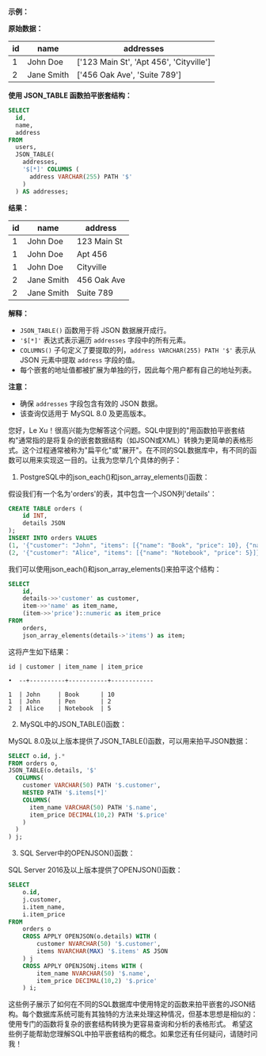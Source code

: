 **示例：**

**原始数据：**

| id | name | addresses |
|---|---|---|
| 1 | John Doe | ['123 Main St', 'Apt 456', 'Cityville'] |
| 2 | Jane Smith | ['456 Oak Ave', 'Suite 789'] |

**使用 JSON_TABLE 函数拍平嵌套结构：**

```sql
SELECT
  id,
  name,
  address
FROM
  users,
  JSON_TABLE(
    addresses,
    '$[*]' COLUMNS (
      address VARCHAR(255) PATH '$'
    )
  ) AS addresses;
```

**结果：**

| id | name | address |
|---|---|---|
| 1 | John Doe | 123 Main St |
| 1 | John Doe | Apt 456 |
| 1 | John Doe | Cityville |
| 2 | Jane Smith | 456 Oak Ave |
| 2 | Jane Smith | Suite 789 |

**解释：**

* `JSON_TABLE()` 函数用于将 JSON 数据展开成行。
* `'$[*]'` 表达式表示遍历 `addresses` 字段中的所有元素。
* `COLUMNS()` 子句定义了要提取的列，`address VARCHAR(255) PATH '$'` 表示从 JSON 元素中提取 `address` 字段的值。
* 每个嵌套的地址值都被扩展为单独的行，因此每个用户都有自己的地址列表。

**注意：**

* 确保 `addresses` 字段包含有效的 JSON 数据。
* 该查询仅适用于 MySQL 8.0 及更高版本。


您好，Le Xu！很高兴能为您解答这个问题。SQL中提到的"用函数拍平嵌套结构"通常指的是将复杂的嵌套数据结构（如JSON或XML）转换为更简单的表格形式。这个过程通常被称为"扁平化"或"展开"。在不同的SQL数据库中，有不同的函数可以用来实现这一目的。让我为您举几个具体的例子：

1.  PostgreSQL中的json_each()和json_array_elements()函数：

假设我们有一个名为'orders'的表，其中包含一个JSON列'details'：
```sql
CREATE TABLE orders (
    id INT,
    details JSON
);
INSERT INTO orders VALUES
(1, '{"customer": "John", "items": [{"name": "Book", "price": 10}, {"name": "Pen", "price": 2}]}'),
(2, '{"customer": "Alice", "items": [{"name": "Notebook", "price": 5}]}');
```
我们可以使用json_each()和json_array_elements()来拍平这个结构：
```sql
SELECT 
    id,
    details->>'customer' as customer,
    item->>'name' as item_name,
    (item->>'price')::numeric as item_price
FROM 
    orders,
    json_array_elements(details->'items') as item;
```
这将产生如下结果：
```
id | customer | item_name | item_price

•  --+----------+-----------+------------

1  | John     | Book      | 10
1  | John     | Pen       | 2
2  | Alice    | Notebook  | 5
```

2.  MySQL中的JSON_TABLE()函数：

MySQL 8.0及以上版本提供了JSON_TABLE()函数，可以用来拍平JSON数据：
```sql
SELECT o.id, j.*
FROM orders o,
JSON_TABLE(o.details, '$'
  COLUMNS(
    customer VARCHAR(50) PATH '$.customer',
    NESTED PATH '$.items[*]'
    COLUMNS(
      item_name VARCHAR(50) PATH '$.name',
      item_price DECIMAL(10,2) PATH '$.price'
    )
  )
) j;
```

3.  SQL Server中的OPENJSON()函数：

SQL Server 2016及以上版本提供了OPENJSON()函数：
```sql
SELECT 
    o.id,
    j.customer,
    i.item_name,
    i.item_price
FROM 
    orders o
    CROSS APPLY OPENJSON(o.details) WITH (
        customer NVARCHAR(50) '$.customer',
        items NVARCHAR(MAX) '$.items' AS JSON
    ) j
    CROSS APPLY OPENJSONj.items WITH (
        item_name NVARCHAR(50) '$.name',
        item_price DECIMAL(10,2) '$.price'
    ) i;
```
这些例子展示了如何在不同的SQL数据库中使用特定的函数来拍平嵌套的JSON结构。每个数据库系统可能有其独特的方法来处理这种情况，但基本思想是相似的：使用专门的函数将复杂的嵌套结构转换为更容易查询和分析的表格形式。
希望这些例子能帮助您理解SQL中拍平嵌套结构的概念。如果您还有任何疑问，请随时问我！
